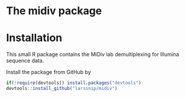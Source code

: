The midiv package
================

# Installation

This small R package contains the MiDiv lab demultiplexing for Illumina
sequence data.

Install the package from GitHub by

``` r
if(!require(devtools)) install.packages("devtools")
devtools::install_github("larssnip/midiv")
```
